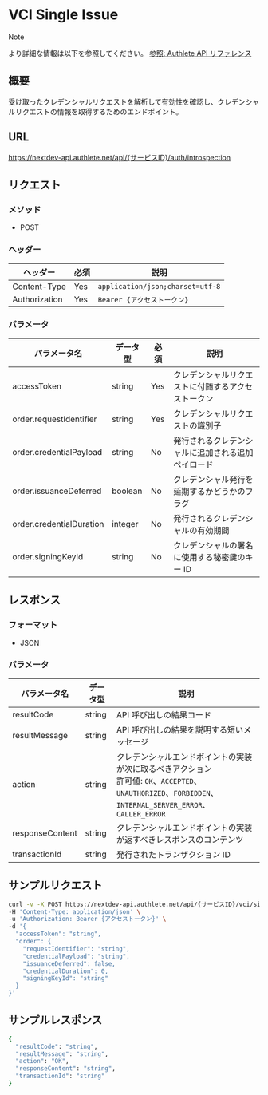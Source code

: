 # VCI Single Issue

> [!NOTE]
> より詳細な情報は以下を参照してください。
> [参照: Authlete API リファレンス](https://docs.authlete.com/en/shared/latest#post-/api/-serviceId-/vci/single/issue)

## 概要

受け取ったクレデンシャルリクエストを解析して有効性を確認し、クレデンシャルリクエストの情報を取得するためのエンドポイント。

## URL

https://nextdev-api.authlete.net/api/{サービスID}/auth/introspection

## リクエスト

### メソッド

- POST

### ヘッダー

| ヘッダー      | 必須 | 説明                             |
| ------------- | ---- | -------------------------------- |
| Content-Type  | Yes  | `application/json;charset=utf-8` |
| Authorization | Yes  | `Bearer {アクセストークン}`      |

### パラメータ

| パラメータ名             | データ型 | 必須 | 説明                                               |
| ------------------------ | -------- | ---- | -------------------------------------------------- |
| accessToken              | string   | Yes  | クレデンシャルリクエストに付随するアクセストークン |
| order.requestIdentifier  | string   | Yes  | クレデンシャルリクエストの識別子                   |
| order.credentialPayload  | string   | No   | 発行されるクレデンシャルに追加される追加ペイロード |
| order.issuanceDeferred   | boolean  | No   | クレデンシャル発行を延期するかどうかのフラグ       |
| order.credentialDuration | integer  | No   | 発行されるクレデンシャルの有効期間                 |
| order.signingKeyId       | string   | No   | クレデンシャルの署名に使用する秘密鍵のキー ID      |

## レスポンス

### フォーマット

- JSON

### パラメータ

| パラメータ名    | データ型 | 説明                                                                                                                                                         |
| --------------- | -------- | ------------------------------------------------------------------------------------------------------------------------------------------------------------ |
| resultCode      | string   | API 呼び出しの結果コード                                                                                                                                     |
| resultMessage   | string   | API 呼び出しの結果を説明する短いメッセージ                                                                                                                   |
| action          | string   | クレデンシャルエンドポイントの実装が次に取るべきアクション<br>許可値: `OK`、`ACCEPTED`、`UNAUTHORIZED`、`FORBIDDEN`、`INTERNAL_SERVER_ERROR`、`CALLER_ERROR` |
| responseContent | string   | クレデンシャルエンドポイントの実装が返すべきレスポンスのコンテンツ                                                                                           |
| transactionId   | string   | 発行されたトランザクション ID                                                                                                                                |

## サンプルリクエスト

```sh
curl -v -X POST https://nextdev-api.authlete.net/api/{サービスID}/vci/single/issue \
-H 'Content-Type: application/json' \
-u 'Authorization: Bearer {アクセストークン}' \
-d '{
  "accessToken": "string",
  "order": {
    "requestIdentifier": "string",
    "credentialPayload": "string",
    "issuanceDeferred": false,
    "credentialDuration": 0,
    "signingKeyId": "string"
  }
}'
```

## サンプルレスポンス

```sh
{
  "resultCode": "string",
  "resultMessage": "string",
  "action": "OK",
  "responseContent": "string",
  "transactionId": "string"
}
```
